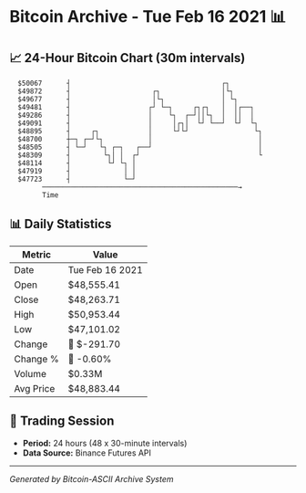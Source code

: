 # Bitcoin Archive - Tue Feb 16 2021 📊

## 📈 24-Hour Bitcoin Chart (30m intervals)

```
  $50067      ┤                                     ┌┐         
  $49872      ┤                    ┌┐               │└┐        
  $49677      ┤                    │└┐              │ └┐       
  $49481      ┤                   ┌┘ └─┐     ┌┐┌┐   │  │┌──┐   
  $49286      ┤                   │    └┐  ┌─┘││└┐  │  ││  │   
  $49091      ┤                   │     │┌┐│  └┘ └──┘  └┘  └┐  
  $48895      ┤     ┌┐            │     └┘└┘                └┐ 
  $48700      ┼─┐ ┌─┘└┐           │                          │ 
  $48505      ┤ └─┘   └┐ ┌─┐   ┌──┘                          │ 
  $48309      ┤        └┐│ │  ┌┘                             └ 
  $48114      ┤         └┘ └┐ │                                
  $47919      ┤             │ │                                
  $47723      ┤             └─┘                                
        ────────────────────────────────────────────────→
        Time
```

## 📊 Daily Statistics

| Metric | Value |
|--------|-------|
| Date | Tue Feb 16 2021 |
| Open | $48,555.41 |
| Close | $48,263.71 |
| High | $50,953.44 |
| Low | $47,101.02 |
| Change | 🔴 $-291.70 |
| Change % | 🔴 -0.60% |
| Volume | $0.33M |
| Avg Price | $48,883.44 |

## 📅 Trading Session

- **Period:** 24 hours (48 x 30-minute intervals)
- **Data Source:** Binance Futures API

---
*Generated by Bitcoin-ASCII Archive System*
